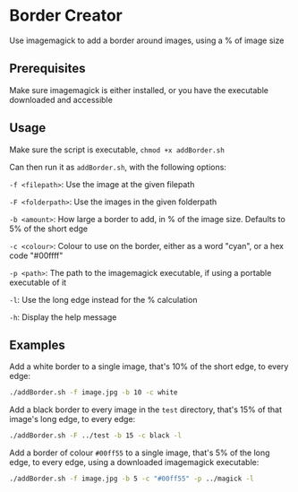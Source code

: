 # Border Creator

Use imagemagick to add a border around images, using a % of image size

## Prerequisites
Make sure imagemagick is either installed, or you have the executable downloaded and accessible

## Usage
Make sure the script is executable, `chmod +x addBorder.sh`

Can then run it as `addBorder.sh`, with the following options:

`-f <filepath>`: Use the image at the given filepath

`-F <folderpath>`: Use the images in the given folderpath

`-b <amount>`: How large a border to add, in % of the image size. Defaults to 5% of the short edge

`-c <colour>`: Colour to use on the border, either as a word "cyan", or a hex code "#00ffff"

`-p <path>`: The path to the imagemagick executable, if using a portable executable of it

`-l`: Use the long edge instead for the % calculation

`-h`: Display the help message

## Examples

Add a white border to a single image, that's 10% of the short edge, to every edge:
```bash
./addBorder.sh -f image.jpg -b 10 -c white
```

Add a black border to every image in the `test` directory, that's 15% of that image's long edge, to every edge:
```bash
./addBorder.sh -F ../test -b 15 -c black -l
```

Add a border of colour `#00ff55` to a single image, that's 5% of the long edge, to every edge, using a downloaded imagemagick executable:
```bash
./addBorder.sh -f image.jpg -b 5 -c "#00ff55" -p ../magick -l
```